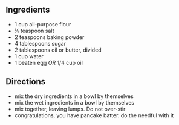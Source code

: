 ## Ingredients

- 1 cup  all-purpose flour
- ¼ teaspoon  salt
- 2 teaspoons  baking powder
- 4 tablespoons  sugar
- 2 tablespoons  oil or butter, divided
- 1 cup  water
- 1 beaten  egg *OR* 1/4 cup oil

## Directions

- mix the dry ingredients in a bowl by themselves
- mix the wet ingredients in a bowl by themselves
- mix together, leaving lumps. Do not over-stir
- congratulations, you have pancake batter. do the needful with it
